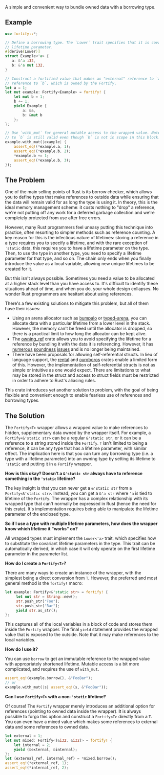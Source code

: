 A simple and convenient way to bundle owned data with a borrowing type.

## Example
```rust
use fortify::*;

// Define a borrowing type. The `Lower` trait specifies that it is covariant in its first
// lifetime parameter.
#[derive(Lower)]
struct Example<'a> {
   a: &'a i32,
   b: &'a mut i32,
}

// Construct a fortified value that makes an "external" reference to `a` and an "internal"
// reference to `b`, which is owned by the Fortify.
let a = 1;
let mut example: Fortify<Example> = fortify! {
    let mut b = 1;
    b += 1;
    yield Example {
        a: &a,
        b: &mut b
    };
};

// Use `with_mut` for general mutable access to the wrapped value. Note that the reference
// to `b` is still valid even though `b` is not in scope in this block.
example.with_mut(|example| {
    assert_eq!(*example.a, 1);
    assert_eq!(*example.b, 2);
    *example.b += 1;
    assert_eq!(*example.b, 3);
});
```

## The Problem

One of the main selling points of Rust is its borrow checker, which allows you to define types
that make references to outside data while ensuring that the data will remain valid for as long
the type is using it. In theory, this is the ideal memory management scheme: it costs nothing to
"drop" a reference, we're not putting off any work for a deferred garbage collection and we're
completely protected from use after free errors.

However, many Rust programmers feel uneasy putting this technique into practice, often resorting
to simpler methods such as reference counting. A key reason for this is the infectious nature of
lifetimes: storing a reference in a type requires you to specify a lifetime, and with the rare
exception of `'static` data, this requires you to have a lifetime parameter on the type. Then, to
use the type in another type, you need to specify a lifetime parameter for that type, and so on.
The chain only ends when you finally introduce the value as a local variable, allowing new unique
lifetimes to be created for it.

But this isn't always possible. Sometimes you need a value to be allocated at a higher stack level
than you have access to. It's difficult to identify these situations ahead of time,
and when you do, your whole design collapses. No wonder Rust programmers are hesitant about using
references.

There's a few existing solutions to mitigate this problem, but all of them have their issues:
* Using an arena allocator such as [bumpalo](https://crates.io/crates/bumpalo) or
[typed-arena](https://crates.io/crates/typed-arena), you can allocate data with a particular
lifetime from a lower level in the stack. However, the memory can't be freed until the allocator
is dropped, so there is a practical limit to how long the allocator can be kept alive.
* The [owning_ref](https://crates.io/crates/owning_ref) crate allows you to avoid specifying the
lifetime for a reference by bundling it with the data it is referencing. However, it has
[numerous](https://github.com/Kimundi/owning-ref-rs/issues/49)
[soundness](https://github.com/Kimundi/owning-ref-rs/issues/61)
[issues](https://github.com/Kimundi/owning-ref-rs/issues/77) and is no longer being maintained.
* There have been proposals for allowing self-referential structs. In lieu of language support,
the [rental](https://crates.io/crates/rental) and [ouroboros](https://crates.io/crates/ouroboros)
crates enable a limited form of this. However, the implementation of self-referential structs is
not as simple or intuitive as one would expect. There are limitations to what may be stored in
the struct and access to struct fields must be restricted in order to adhere to Rust's aliasing
rules.

This crate introduces yet another solution to problem, with the goal of being flexible and
convenient enough to enable fearless use of references and borrowing types.

## The Solution

The `Fortify<T>` wrapper allows a wrapped value to make references to hidden, supplementary
data owned by the wrapper itself. For example, a `Fortify<&'static str>` can be a regular
`&'static str`, or it can be a reference to a string stored inside the `Fortify`. `T` isn't limited
to being a reference, it can be any type that has a lifetime parameter, with similar
effect. The implication here is that you can turn any borrowing type (i.e. a type with a lifetime
parameter) into an owning type by setting its lifetime to `'static` and putting it in a `Fortify`
wrapper.

**How is this okay? Doesn't a `&'static str` always have to reference something in the `'static`
lifetime?**

The key insight is that you can never get a `&'static str` from a `Fortify<&'static str>`. Instead,
you can get a `&'a str` where `'a` is tied to lifetime of the `Fortify`. The wrapper has a complex
relationship with its wrapped type that can't normally be expressed in Rust (hence the need for
this crate). It's implementation requires being able to manipulate the lifetime parameter of
the enclosed type.

**So if I use a type with multiple lifetime parameters, how does the wrapper know which lifetime
it "works" on?**

All wrapped types must implement the `Lower<'a>` trait, which specifies how to substitute the
covariant lifetime parameters in the type. This trait can be automatically derived, in which
case it will only operate on the first lifetime parameter in the parameter list.

**How do I create a `Fortify<T>`?**

There are many ways to create an instance of the wrapper, with the simplest being a direct
conversion from `T`. However, the preferred and most general method is the `fortify!` macro:

```rust
let example: Fortify<&'static str> = fortify! {
     let mut str = String::new();
     str.push_str("Foo");
     str.push_str("Bar");
     yield str.as_str();
};
```

This captures all of the local variables in a block of code and stores them inside the `Fortify`
wrapper. The final `yield` statement provides the wrapped value that is exposed to the outside.
Note that it may make references to the local variables.

**How do I use it?**

You can use `borrow` to get an immutable reference to the wrapped value with appropriately
shortened lifetime. Mutable access is a bit more complicated, and requires the
use of `with_mut`.

```rust
assert_eq!(example.borrow(), &"FooBar");
// or
example.with_mut(|s| assert_eq!(s, &"FooBar"));
```

**Can I use `Fortify<T>` with a non-`'static` lifetime?**

Of course! The `Fortify` wrapper merely introduces an additional option for references (pointing to
owned data inside the wrapper). It is always possible to forgo this option and construct a
`Fortify<T>` directly from a `T`. You can even have a mixed value which makes some references to
external data and some references to owned data.

```rust
let external = 1;
let mut mixed: Fortify<(&i32, &i32)> = fortify! {
    let internal = 2;
    yield (&external, &internal);
};
let (external_ref, internal_ref) = *mixed.borrow();
assert_eq!(*external_ref, 1);
assert_eq!(*internal_ref, 2);
```